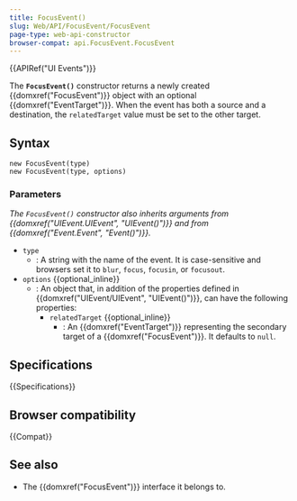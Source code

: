 ```yaml
---
title: FocusEvent()
slug: Web/API/FocusEvent/FocusEvent
page-type: web-api-constructor
browser-compat: api.FocusEvent.FocusEvent
---
```


{{APIRef("UI Events")}}

The **`FocusEvent()`** constructor returns a newly created
{{domxref("FocusEvent")}} object with an optional {{domxref("EventTarget")}}. When the
event has both a source and a destination, the `relatedTarget` value must be
set to the other target.

## Syntax

```js-nolint
new FocusEvent(type)
new FocusEvent(type, options)
```

### Parameters

_The `FocusEvent()` constructor also inherits arguments from
{{domxref("UIEvent.UIEvent", "UIEvent()")}} and from {{domxref("Event.Event",
    "Event()")}}._

- `type`
  - : A string with the name of the event.
    It is case-sensitive and browsers set it to `blur`, `focus`, `focusin`, or `focusout`.
- `options` {{optional_inline}}
  - : An object that, in addition of the properties defined in {{domxref("UIEvent/UIEvent", "UIEvent()")}}, can have the following properties:
    - `relatedTarget` {{optional_inline}}
      - : An {{domxref("EventTarget")}} representing the secondary target of a {{domxref("FocusEvent")}}. It defaults to `null`.

## Specifications

{{Specifications}}

## Browser compatibility

{{Compat}}

## See also

- The {{domxref("FocusEvent")}} interface it belongs to.

